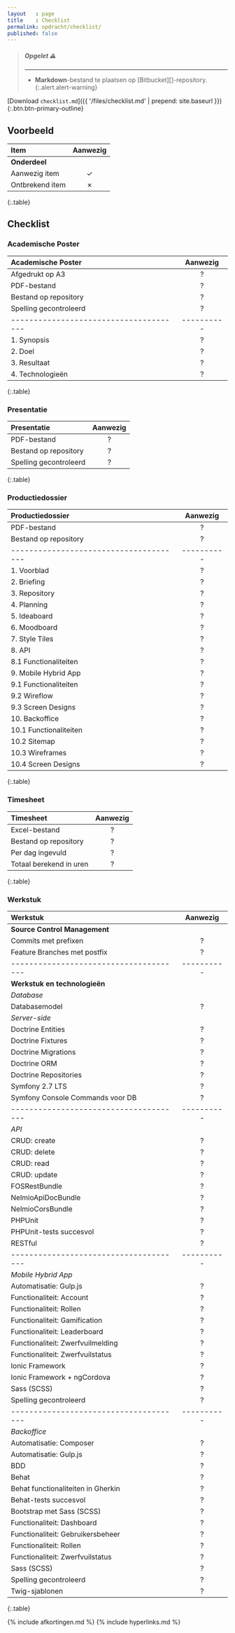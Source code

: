 ```yaml
---
layout   : page
title    : Checklist
permalink: opdracht/checklist/
published: false
---
```


> ##### **Opgelet** :warning:
> ---
> - **Markdown**-bestand te plaatsen op [Bitbucket][]-repository.
{:.alert.alert-warning}

[Download `checklist.md`]({{ '/files/checklist.md' | prepend: site.baseurl }}){:.btn.btn-primary-outline}

Voorbeeld
---------

|   Item                               | Aanwezig |
|:-------------------------------------|:--------:|
| **Onderdeel**                        |          |
|   Aanwezig item                      |     ✓    |
|   Ontbrekend item                    |     ✗    |
{:.table}

Checklist
---------

### Academische Poster

| Academische Poster                   | Aanwezig |
|:-------------------------------------|:--------:|
| Afgedrukt op A3                      |     ?    |
| PDF-bestand                          |     ?    |
| Bestand op repository                |     ?    |
| Spelling gecontroleerd               |     ?    |
|--------------------------------------|----------|
| 1. Synopsis                          |     ?    |
| 2. Doel                              |     ?    |
| 3. Resultaat                         |     ?    |
| 4. Technologieën                     |     ?    |
{:.table}

### Presentatie

| Presentatie                          | Aanwezig |
|:-------------------------------------|:--------:|
| PDF-bestand                          |     ?    |
| Bestand op repository                |     ?    |
| Spelling gecontroleerd               |     ?    |
{:.table}

### Productiedossier

| Productiedossier                     | Aanwezig |
|:-------------------------------------|:--------:|
| PDF-bestand                          |     ?    |
| Bestand op repository                |     ?    |
|--------------------------------------|----------|
|  1.  Voorblad                        |     ?    |
|  2.  Briefing                        |     ?    |
|  3.  Repository                      |     ?    |
|  4.  Planning                        |     ?    |
|  5.  Ideaboard                       |     ?    |
|  6.  Moodboard                       |     ?    |
|  7.  Style Tiles                     |     ?    |
|  8.  API                             |     ?    |
|  8.1 Functionaliteiten               |     ?    |
|  9.  Mobile Hybrid App               |     ?    |
|  9.1 Functionaliteiten               |     ?    |
|  9.2 Wireflow                        |     ?    |
|  9.3 Screen Designs                  |     ?    |
| 10.  Backoffice                      |     ?    |
| 10.1 Functionaliteiten               |     ?    |
| 10.2 Sitemap                         |     ?    |
| 10.3 Wireframes                      |     ?    |
| 10.4 Screen Designs                  |     ?    |
{:.table}

### Timesheet

| Timesheet                            | Aanwezig |
|:-------------------------------------|:--------:|
| Excel-bestand                        |     ?    |
| Bestand op repository                |     ?    |
| Per dag ingevuld                     |     ?    |
| Totaal berekend in uren              |     ?    |
{:.table}

### Werkstuk

| Werkstuk                             | Aanwezig |
|:-------------------------------------|:--------:|
| **Source Control Management**        |          |
|   Commits met prefixen               |     ?    |
|   Feature Branches met postfix       |     ?    |
|--------------------------------------|----------|
| **Werkstuk en technologieën**        |          |
|  *Database*                          |          |
|   Databasemodel                      |     ?    |
|  *Server-side*                       |          |
|   Doctrine Entities                  |     ?    |
|   Doctrine Fixtures                  |     ?    |
|   Doctrine Migrations                |     ?    |
|   Doctrine ORM                       |     ?    |
|   Doctrine Repositories              |     ?    |
|   Symfony 2.7 LTS                    |     ?    |
|   Symfony Console Commands voor DB   |     ?    |
|--------------------------------------|----------|
|  *API*                               |          |
|   CRUD: create                       |     ?    |
|   CRUD: delete                       |     ?    |
|   CRUD: read                         |     ?    |
|   CRUD: update                       |     ?    |
|   FOSRestBundle                      |     ?    |
|   NelmioApiDocBundle                 |     ?    |
|   NelmioCorsBundle                   |     ?    |
|   PHPUnit                            |     ?    |
|   PHPUnit-tests succesvol            |     ?    |
|   RESTful                            |     ?    |
|--------------------------------------|----------|
|  *Mobile Hybrid App*                 |          |
|   Automatisatie: Gulp.js             |     ?    |
|   Functionaliteit: Account           |     ?    |
|   Functionaliteit: Rollen            |     ?    |
|   Functionaliteit: Gamification      |     ?    |
|   Functionaliteit: Leaderboard       |     ?    |
|   Functionaliteit: Zwerfvuilmelding  |     ?    |
|   Functionaliteit: Zwerfvuilstatus   |     ?    |
|   Ionic Framework                    |     ?    |
|   Ionic Framework + ngCordova        |     ?    |
|   Sass (SCSS)                        |     ?    |
|   Spelling gecontroleerd             |     ?    |
|--------------------------------------|----------|
|  *Backoffice*                        |          |
|   Automatisatie: Composer            |     ?    |
|   Automatisatie: Gulp.js             |     ?    |
|   BDD                                |     ?    |
|   Behat                              |     ?    |
|   Behat functionaliteiten in Gherkin |     ?    |
|   Behat-tests succesvol              |     ?    |
|   Bootstrap met Sass (SCSS)          |     ?    |
|   Functionaliteit: Dashboard         |     ?    |
|   Functionaliteit: Gebruikersbeheer  |     ?    |
|   Functionaliteit: Rollen            |     ?    |
|   Functionaliteit: Zwerfvuilstatus   |     ?    |
|   Sass (SCSS)                        |     ?    |
|   Spelling gecontroleerd             |     ?    |
|   Twig-sjablonen                     |     ?    |
{:.table}


{% include afkortingen.md %}
{% include hyperlinks.md %}